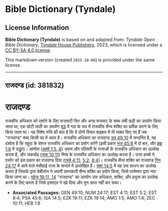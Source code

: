 # Bible Dictionary (Tyndale)

## License Information

**Bible Dictionary (Tyndale)** is based on and adapted from: _Tyndale Open Bible Dictionary_, [Tyndale House Publishers](https://tyndaleopenresources.com/), 2023, which is licensed under a [CC BY-SA 4.0 license](https://creativecommons.org/licenses/by-sa/4.0/legalcode.en).

This markdown version (created `2025-10-06`) is provided under the same license.



--------------------------------

## राजदण्ड (id: 381832)

राजदण्ड
=======

राजकीय अधिकार को दर्शाने के लिए सजावटी सिर और अन्य सजावट के साथ लंबी छड़ी का उपयोग किया जाता था; एक छोटी लाठी का उपयोग युद्ध में गदा के रूप में राजकीय सैन्य शक्ति का प्रतीक करने के लिए किया जाता था। यह विशेष रुचि की बात है कि ये दोनों विचार बाइबल में भी व्यक्त किए गए हैं जब "राजदण्ड" शब्द किसी पद में आता है। राजकीय अधिकार का राजदण्ड [उत 49:10](https://ref.ly/Gen49:10) में सन्दर्भित है, यह दर्शाता है कि यहूदा के वंशज राजकीय अधिकार का प्रयोग करेंगे (इसी प्रकार [भज 45:6](https://ref.ly/Ps45:6) में दो बार, और [इब्रा 1:8](https://ref.ly/Heb1:8) में उद्धृत)। आमोस ([आमो 1:5, 8](https://ref.ly/Amos1:5,Amos1:8)) अराम और पलिश्ती के राजाओं के राजकीय अधिकार का उल्लेख करता है, और जकर्याह ([जक 10:11](https://ref.ly/Zech10:11)) मिस्र के राजकीय अधिकार का उल्लेख करता है। राजा क्षयर्ष ने एस्तेर को इस प्रकार का राजदण्ड दिया ([एस्ते 4:11](https://ref.ly/Esth4:11); [5:2](https://ref.ly/Esth5:2); [8:4](https://ref.ly/Esth8:4))। राजकीय सैन्य शक्ति का राजदण्ड [गिन 24:17](https://ref.ly/Num24:17) में आने वाले मसीहाई राजा के सन्दर्भ में उल्लेखित है। [यशा 14:5](https://ref.ly/Isa14:5) में यह उस साधन का उल्लेख करता है जिसके द्वारा बेबीलोन ने अपनी दमनकारी सैन्य शक्ति का प्रयोग किया, जिसे परमेश्वर द्वारा नष्ट किया जाना था। [यहेज 19:11, 14](https://ref.ly/Ezek19:11,Ezek19:14) "राजदण्ड" का उपयोग उस अधिकार, शक्ति, और प्रभुत्व का उल्लेख करने के लिए करता है जिसे इस्राएल ने खो दिया और पुनः प्राप्त नहीं कर सका।

* **Associated Passages:** GEN 49:10; NUM 24:17; EST 4:11; EST 5:2; EST 8:4; PSA 45:6; ISA 14:5; EZK 19:11; EZK 19:14; AMO 1:5; AMO 1:8; ZEC 10:11; HEB 1:8

